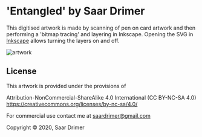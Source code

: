 # 'Entangled' by Saar Drimer

This digitised artwork is made by scanning of pen on card artwork and then performing a 'bitmap tracing' and layering in Inkscape. Opening the SVG in [Inkscape](https://inkscape.org) allows turning the layers on and off.

![artwork](art-countryside-608x800.png)

## License

This artwork is provided under the provisions of

Attribution-NonCommercial-ShareAlike 4.0 International (CC BY-NC-SA 4.0)  
https://creativecommons.org/licenses/by-nc-sa/4.0/

For commercial use contact me at saardrimer@gmail.com

Copyright © 2020, Saar Drimer
